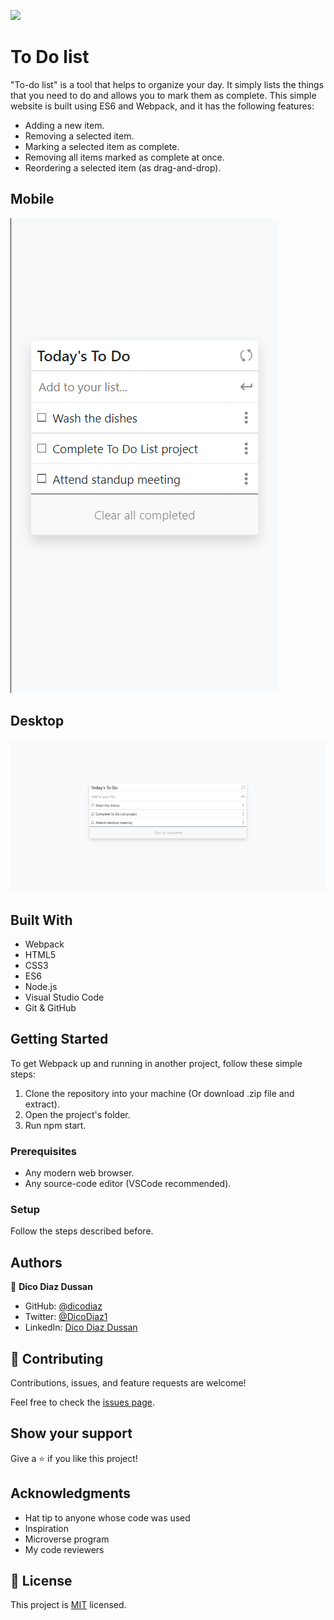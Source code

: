 ![](https://img.shields.io/badge/Microverse-blueviolet)

# To Do list

"To-do list" is a tool that helps to organize your day. It simply lists the things that you need to do and allows you to mark them as complete. This simple website is built using ES6 and Webpack, and it has the following features:

- Adding a new item.
- Removing a selected item.
- Marking a selected item as complete.
- Removing all items marked as complete at once.
- Reordering a selected item (as drag-and-drop).

## Mobile

![screenshot](./app_screenshot.png)

## Desktop

![screenshot](./app_screenshot-2.png)

## Built With

- Webpack
- HTML5
- CSS3
- ES6
- Node.js
- Visual Studio Code
- Git & GitHub

## Getting Started

To get Webpack up and running in another project, follow these simple steps:

1. Clone the repository into your machine (Or download .zip file and extract).
2. Open the project's folder.
3. Run npm start.

### Prerequisites

- Any modern web browser.
- Any source-code editor (VSCode recommended).

### Setup

Follow the steps described before.

## Authors

👤 **Dico Diaz Dussan**

- GitHub: [@dicodiaz](https://github.com/dicodiaz)
- Twitter: [@DicoDiaz1](https://twitter.com/DicoDiaz1)
- LinkedIn: [Dico Diaz Dussan](https://www.linkedin.com/in/dico-diaz-dussan)

## 🤝 Contributing

Contributions, issues, and feature requests are welcome!

Feel free to check the [issues page](../../issues/).

## Show your support

Give a ⭐️ if you like this project!

## Acknowledgments

- Hat tip to anyone whose code was used
- Inspiration
- Microverse program
- My code reviewers

## 📝 License

This project is [MIT](./MIT.md) licensed.
